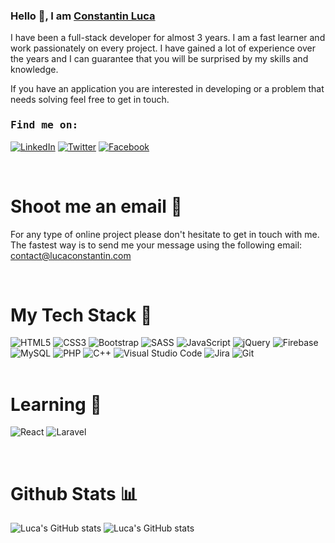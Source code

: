 ### Hello 👋, I am <a href = https://lucaconstantin.com//>Constantin Luca </a>
I have been a full-stack developer for almost 3 years. I am a fast learner and work passionately on every project. I have gained a lot of experience over the years and I can guarantee that you will be surprised by my skills and knowledge.

If you have an application you are interested in developing or a problem that needs solving feel free to get in touch.
### <samp> Find me on: </samp> 

[![LinkedIn](https://img.shields.io/badge/linkedin-%230077B5.svg?style=for-the-badge&logo=linkedin&logoColor=white)](https://www.linkedin.com/in/constantin-luca/)
[![Twitter](https://img.shields.io/badge/Twitter-%231DA1F2.svg?style=for-the-badge&logo=Twitter&logoColor=white)](https://twitter.com/Luca_git)
[![Facebook](https://img.shields.io/badge/Facebook-%231877F2.svg?style=for-the-badge&logo=Facebook&logoColor=white)](https://www.facebook.com/profile.php?id=100078419976750)
<!-- [![visitors](https://visitcount.itsvg.in/api?id=LucaConstantin&icon=2&color=1)](https://visitcount.itsvg.in) -->


<br />

# Shoot me an email 💌

For any type of online project please don't hesitate to get in touch with me. The fastest way is to send me your message using the following email:
contact@lucaconstantin.com

<br />

# My Tech Stack 💪

  ![HTML5](https://img.shields.io/badge/html5-%23E34F26.svg?style=for-the-badge&logo=html5&logoColor=white)
  ![CSS3](https://img.shields.io/badge/css3-%231572B6.svg?style=for-the-badge&logo=css3&logoColor=white)
  ![Bootstrap](https://img.shields.io/badge/bootstrap-%23563D7C.svg?style=for-the-badge&logo=bootstrap&logoColor=white)
  ![SASS](https://img.shields.io/badge/SASS-hotpink.svg?style=for-the-badge&logo=SASS&logoColor=white)
  ![JavaScript](https://img.shields.io/badge/javascript-%23323330.svg?style=for-the-badge&logo=javascript&logoColor=%23F7DF1E)
  ![jQuery](https://img.shields.io/badge/jquery-%230769AD.svg?style=for-the-badge&logo=jquery&logoColor=white)
  ![Firebase](https://img.shields.io/badge/firebase-%23039BE5.svg?style=for-the-badge&logo=firebase)
  ![MySQL](https://img.shields.io/badge/mysql-%2300f.svg?style=for-the-badge&logo=mysql&logoColor=white)
  ![PHP](https://img.shields.io/badge/php-%23777BB4.svg?style=for-the-badge&logo=php&logoColor=white)
  ![C++](https://img.shields.io/badge/c++-%2300599C.svg?style=for-the-badge&logo=c%2B%2B&logoColor=white)
  ![Visual Studio Code](https://img.shields.io/badge/Visual%20Studio%20Code-0078d7.svg?style=for-the-badge&logo=visual-studio-code&logoColor=white)
  ![Jira](https://img.shields.io/badge/jira-%230A0FFF.svg?style=for-the-badge&logo=jira&logoColor=white)
  ![Git](https://img.shields.io/badge/git-%23F05033.svg?style=for-the-badge&logo=git&logoColor=white)<br>
<br />
# Learning 🌱

  ![React](https://img.shields.io/badge/react-%2320232a.svg?style=for-the-badge&logo=react&logoColor=%2361DAFB)
  ![Laravel](https://img.shields.io/badge/Laravel-FF2D20?style=for-the-badge&logo=laravel&logoColor=white)<br>

<br />

# Github Stats 📊

  ![Luca's GitHub stats](https://github-readme-stats.vercel.app/api?username=LucaConstantin&show_icons=true&theme=react)
  ![Luca's GitHub stats](https://github-readme-streak-stats.herokuapp.com/?user=LucaConstantin&theme=react)

